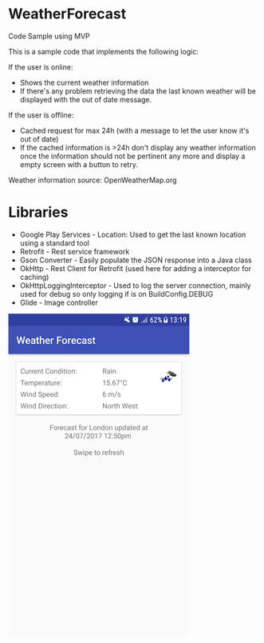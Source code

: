 # WeatherForecast
Code Sample using MVP

This is a sample code that implements the following logic:

If the user is online:
  - Shows the current weather information
  - If there's any problem retrieving the data the last known weather will be displayed with the out of date message.

If the user is offline:
  - Cached request for max 24h (with a message to let the user know it's out of date)
  - If the cached information is >24h don't display any weather information once the information should not be pertinent any more and display a empty screen with a button to retry.
  
Weather information source: OpenWeatherMap.org

# Libraries
- Google Play Services - Location: Used to get the last known location using a standard tool
- Retrofit - Rest service framework
- Gson Converter - Easily populate the JSON response into a Java class
- OkHttp - Rest Client for Retrofit (used here for adding a interceptor for caching)
- OkHttpLoggingInterceptor - Used to log the server connection, mainly used for debug so only logging if is on BuildConfig.DEBUG
- Glide - Image controller

![Screenshot](screenshot.png)
